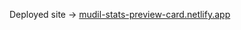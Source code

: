 

Deployed site -> <a href='https://mudil-stats-preview-card.netlify.app/' target="_blank">mudil-stats-preview-card.netlify.app</a>

